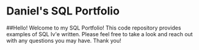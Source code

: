 # Daniel's SQL Portfolio

##Hello!  Welcome to my SQL Portfolio!  This code repository provides examples of SQL Iv'e written.  Please feel free to take a look and reach out with any questions you may have.  Thank you!
